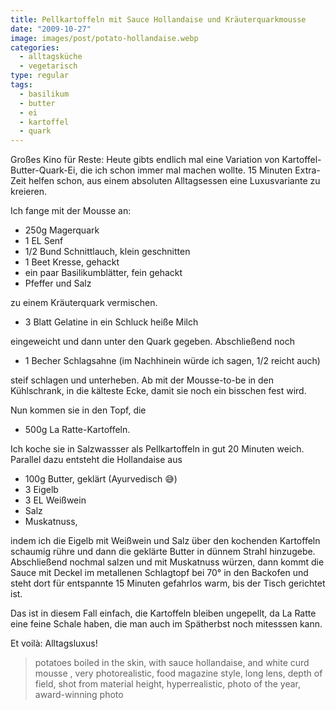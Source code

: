 ```yaml
---
title: Pellkartoffeln mit Sauce Hollandaise und Kräuterquarkmousse
date: "2009-10-27"
image: images/post/potato-hollandaise.webp
categories: 
  - alltagsküche
  - vegetarisch
type: regular
tags: 
  - basilikum
  - butter
  - ei
  - kartoffel
  - quark
---
```


Großes Kino für Reste: Heute gibts endlich mal eine Variation von Kartoffel-Butter-Quark-Ei, die ich schon immer mal machen wollte. 15 Minuten Extra-Zeit helfen schon, aus einem absoluten Alltagsessen eine Luxusvariante zu kreieren.

Ich fange mit der Mousse an:

* 250g Magerquark
* 1 EL Senf 
* 1/2 Bund Schnittlauch, klein geschnitten 
* 1 Beet Kresse, gehackt 
* ein paar Basilikumblätter, fein gehackt 
* Pfeffer und Salz

zu einem Kräuterquark vermischen.

* 3 Blatt Gelatine in ein Schluck heiße Milch

eingeweicht und dann unter den Quark gegeben. Abschließend noch

* 1 Becher Schlagsahne (im Nachhinein würde ich sagen, 1/2 reicht auch)

steif schlagen und unterheben. Ab mit der Mousse-to-be in den Kühlschrank, in die kälteste Ecke, damit sie noch ein bisschen fest wird.

Nun kommen sie in den Topf, die

* 500g La Ratte-Kartoffeln.

Ich koche sie in Salzwassser als Pellkartoffeln in gut 20 Minuten weich. Parallel dazu entsteht die Hollandaise aus

* 100g Butter, geklärt (Ayurvedisch 😅)
* 3 Eigelb
* 3 EL Weißwein
* Salz
* Muskatnuss,

indem ich die Eigelb mit Weißwein und Salz über den kochenden Kartoffeln schaumig rühre und dann die geklärte Butter in dünnem Strahl hinzugebe. Abschließend nochmal salzen und mit Muskatnuss würzen, dann kommt die Sauce mit Deckel im metallenen Schlagtopf bei 70° in den Backofen und steht dort für entspannte 15 Minuten gefahrlos warm, bis der Tisch gerichtet ist.

Das ist in diesem Fall einfach, die Kartoffeln bleiben ungepellt, da La Ratte eine feine Schale haben, die man auch im Spätherbst noch mitesssen kann.

Et voilà: Alltagsluxus!

> potatoes boiled in the skin, with sauce hollandaise, and white curd mousse , very photorealistic, food magazine style, long lens, depth of field, shot from material height, hyperrealistic, photo of the year, award-winning photo 
